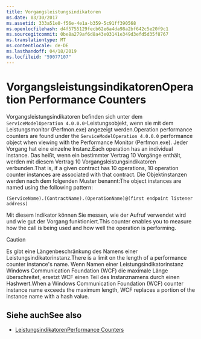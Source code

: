 ```yaml
---
title: Vorgangsleistungsindikatoren
ms.date: 03/30/2017
ms.assetid: 333a51e0-f56e-4e1a-b359-5c91ff390568
ms.openlocfilehash: d4f5755129fecb62e6a4da98a2bf642c5e20f9c1
ms.sourcegitcommit: 0be8a279af6d8a43e03141e349d3efd5d35f8767
ms.translationtype: MT
ms.contentlocale: de-DE
ms.lasthandoff: 04/18/2019
ms.locfileid: "59077107"
---
```

# <a name="operation-performance-counters"></a><span data-ttu-id="0a6f0-102">Vorgangsleistungsindikatoren</span><span class="sxs-lookup"><span data-stu-id="0a6f0-102">Operation Performance Counters</span></span>
<span data-ttu-id="0a6f0-103">Vorgangsleistungsindikatoren befinden sich unter dem `ServiceModelOperation 4.0.0.0`-Leistungsobjekt, wenn sie mit dem Leistungsmonitor (Perfmon.exe) angezeigt werden.</span><span class="sxs-lookup"><span data-stu-id="0a6f0-103">Operation performance counters are found under the `ServiceModelOperation 4.0.0.0` performance object when viewing with the Performance Monitor (Perfmon.exe).</span></span> <span data-ttu-id="0a6f0-104">Jeder Vorgang hat eine einzelne Instanz.</span><span class="sxs-lookup"><span data-stu-id="0a6f0-104">Each operation has an individual instance.</span></span> <span data-ttu-id="0a6f0-105">Das heißt, wenn ein bestimmter Vertrag 10 Vorgänge enthält, werden mit diesem Vertrag 10 Vorgangsleistungsindikatoren verbunden.</span><span class="sxs-lookup"><span data-stu-id="0a6f0-105">That is, if a given contract has 10 operations, 10 operation counter instances are associated with that contract.</span></span> <span data-ttu-id="0a6f0-106">Die Objektinstanzen werden nach dem folgenden Muster benannt:</span><span class="sxs-lookup"><span data-stu-id="0a6f0-106">The object instances are named using the following pattern:</span></span>  
  
```  
(ServiceName).(ContractName).(OperationName)@(first endpoint listener address)  
```  
  
 <span data-ttu-id="0a6f0-107">Mit diesem Indikator können Sie messen, wie der Aufruf verwendet wird und wie gut der Vorgang funktioniert.</span><span class="sxs-lookup"><span data-stu-id="0a6f0-107">This counter enables you to measure how the call is being used and how well the operation is performing.</span></span>  
  
> [!CAUTION]
>  <span data-ttu-id="0a6f0-108">Es gibt eine Längenbeschränkung des Namens einer Leistungsindikatorinstanz.</span><span class="sxs-lookup"><span data-stu-id="0a6f0-108">There is a limit on the length of a performance counter instance's name.</span></span> <span data-ttu-id="0a6f0-109">Wenn Namen einer Leistungsindikatorinstanz Windows Communication Foundation (WCF) die maximale Länge überschreitet, ersetzt WCF einen Teil des Instanznamens durch einen Hashwert.</span><span class="sxs-lookup"><span data-stu-id="0a6f0-109">When a Windows Communication Foundation (WCF) counter instance name exceeds the maximum length, WCF replaces a portion of the instance name with a hash value.</span></span>  
  
## <a name="see-also"></a><span data-ttu-id="0a6f0-110">Siehe auch</span><span class="sxs-lookup"><span data-stu-id="0a6f0-110">See also</span></span>

- [<span data-ttu-id="0a6f0-111">Leistungsindikatoren</span><span class="sxs-lookup"><span data-stu-id="0a6f0-111">Performance Counters</span></span>](../../../../../docs/framework/wcf/diagnostics/performance-counters/index.md)
